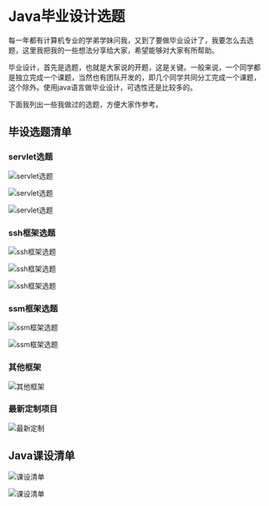 # Java毕业设计选题
<p>
每一年都有计算机专业的学弟学妹问我，又到了要做毕业设计了，我要怎么去选题，这里我把我的一些想法分享给大家，希望能够对大家有所帮助。

毕业设计，首先是选题，也就是大家说的开题，这是关键。一般来说，一个同学都是独立完成一个课题，当然也有团队开发的，即几个同学共同分工完成一个课题，这个除外。使用java语言做毕业设计，可选性还是比较多的。

下面我列出一些我做过的选题，方便大家作参考。
</p>

## 毕设选题清单

### servlet选题
![servlet选题](http://www.xiaoniucr.com/uploadImage/article/2021/0803/2c76148841874bbbbe5e95f4e8a1ceaa.png)

![servlet选题](http://www.xiaoniucr.com/uploadImage/article/2021/0803/e5d89b1fd47c43648cedca8820427578.png)


![servlet选题](http://www.xiaoniucr.com/uploadImage/article/2021/0803/e5d89b1fd47c43648cedca8820427578.png)


### ssh框架选题
![ssh框架选题](http://www.xiaoniucr.com/uploadImage/article/2021/0803/8d0d6b51c4a74992a92c24e46da3af28.png)

![ssh框架选题](http://www.xiaoniucr.com/uploadImage/article/2021/0803/8113dda67b704586b984fcc7dc116966.png)

![ssh框架选题](http://www.xiaoniucr.com/uploadImage/article/2021/0803/b282445b1e1a46abb02e4a95d0fca86c.png)


### ssm框架选题
![ssm框架选题](http://www.xiaoniucr.com/uploadImage/article/2021/0803/eb68fd9a72bc49d38ad5693cb0644d3b.png)

![ssm框架选题](http://www.xiaoniucr.com/uploadImage/article/2021/0803/b5da196117a5490985c84291a34d97e9.png)


### 其他框架
![其他框架](http://www.xiaoniucr.com/uploadImage/article/2021/0803/52b23239f87641088b1b5b9c48b28490.png)

### 最新定制项目

![最新定制](http://www.xiaoniucr.com/uploadImage/article/2021/0803/da701ef40bd54e05ae9a200f94c25fa6.png)



## Java课设清单

![课设清单](http://www.xiaoniucr.com/uploadImage/article/2021/0803/58c9c35acb334094a5ea701b86fa6c2d.png)


![课设清单](http://www.xiaoniucr.com/uploadImage/article/2021/0803/2c9f39696a884919a716973c120f1195.png)
